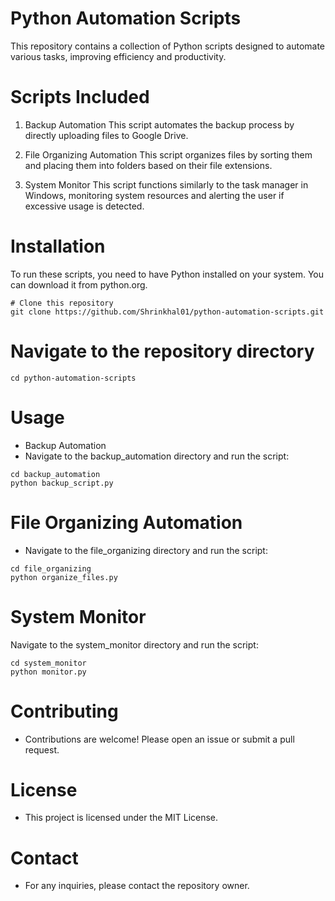 # Python Automation Scripts
This repository contains a collection of Python scripts designed to automate various tasks, improving efficiency and productivity.

# Scripts Included
1. Backup Automation
This script automates the backup process by directly uploading files to Google Drive.

2. File Organizing Automation
This script organizes files by sorting them and placing them into folders based on their file extensions.

3. System Monitor
This script functions similarly to the task manager in Windows, monitoring system resources and alerting the user if excessive usage is detected.

# Installation
To run these scripts, you need to have Python installed on your system. You can download it from python.org.

```
# Clone this repository
git clone https://github.com/Shrinkhal01/python-automation-scripts.git
```


# Navigate to the repository directory
```
cd python-automation-scripts
```

# Usage
- Backup Automation
- Navigate to the backup_automation directory and run the script:

```
cd backup_automation
python backup_script.py
```
# File Organizing Automation

- Navigate to the file_organizing directory and run the script:

```
cd file_organizing
python organize_files.py
```

# System Monitor
Navigate to the system_monitor directory and run the script:

```
cd system_monitor
python monitor.py
```
# Contributing
- Contributions are welcome! Please open an issue or submit a pull request.

# License
- This project is licensed under the MIT License.

# Contact
- For any inquiries, please contact the repository owner.
